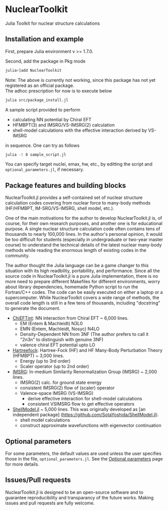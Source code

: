 # NuclearToolkit

Julia Toolkit for nuclear structure calculations

## Installation and example

First, prepare Julia environment v >= 1.7.0.  

Second, add the package in Pkg mode
```julia
julia>]add NuclearToolkit
``` 
Note: The above is currently not working, since this package has not yet registered as an official package.  
The adhoc prescription for now is to execute below
```bash
julia src/package_install.jl
```

A sample script provided to perform
- calculating NN potential by Chiral EFT
- HFMBPT(3) and IMSRG/VS-IMSRG(2) calculation
- shell-model calculations with the effective interaction derived by VS-IMSRG

in sequence. One can try as follows
```bash
julia -t 8 sample_script.jl
```

You can specify target nuclei, emax, hw, etc., by editting the script and `optional_parameters.jl`, if necessary.

## Package features and building blocks

NuclearToolkit.jl provides a self-contained set of nuclear structure calculation codes covering from nuclear force to many-body methods (HF/HFMBPT, IM-SRG/VS-IMSRG, shell model, etc.).

One of the main motivations for the author to develop NuclearToolkit.jl is, of course, for their own research purposes, and another one is for educational purpose.
A single nuclear structure calculation code often contains tens of thousands to nearly 100,000 lines.
In the author's personal opinion, it would be too difficult for students (especially in undergraduate or two-year master course) to understand the technical details of the latest nuclear many-body methods while reading the enormous length of existing codes in the community.

The author thought the Julia language can be a game changer to this situation with its high readbility, portabillity, and performance. Since all the source code in NuclearToolkit.jl is a pure Julia implementation, there is no more need to prepare different Makefiles for different environments, worry about library dependencies, homemade Python script to run the Fortran/C++ codes. The code can be easily executed on either a laptop or a supercomputer.
While NuclearToolkit covers a wide range of methods, the overall code length is still in a few tens of thousands, including "docstring" to generate the document.

- [ChiEFTint](ChiEFTint): NN interaction from Chiral EFT ~ 6,000 lines.
  - EM (Entem & Machleidt) N3L0
  - EMN (Entem, Machleidt, Nosyc) N4LO
  - Density-Dependent NN from 3NF (The author prefers to call it "2n3n" to distinguish with genuine 3NF)
  - valence chiral EFT potential upto LO
- [Hartreefock](HartreeFock): Hartree-Fock (HF) and HF Many-Body Perturbation Theory (HFMBPT)  ~ 3,000 lines.
  - Energy (up to 3rd order)
  - Scaler operator (up to 2nd order)
- [IMSRG](IMSRG): In-medium Similarity Renormalization Group (IMSRG)  ~ 2,000 lines.
  - IMSRG(2) calc. for ground state energy
  - consistent IMSRG(2) flow of (scaler) operator
  - Valence-space IMSRG (VS-IMSRG)
    - derive effective interaction for shell-model calculations
    - consistent VSIMSRG flow to get effective operators 
- [ShellModel.jl](ShellModel) ~ 5,000 lines.
  This was originally developed as [an independent package] (https://github.com/SotaYoshida/ShellModel.jl).
  - shell model calculations
  - construct approximate wavefunctions with eigenvector continuation 

## Optional parameters
For some parameters, the default values are used unless the user specifies those in the file, `optional_parameters.jl`.
See the [Optional parameters](parameters) page for more details.

## Issues/Pull requests

NuclearToolkit.jl is designed to be an open-source software and to guarantee reproducibility and transparancy of the future works.
Making issues and pull requests are fully welcome.
